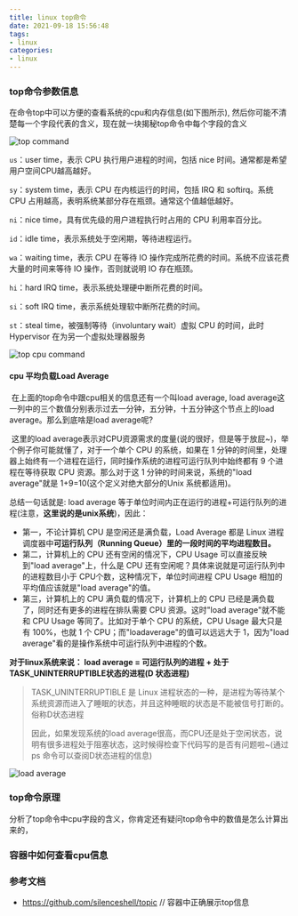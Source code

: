 ```yaml
---
title: linux top命令
date: 2021-09-18 15:56:48
tags:
- linux
categories:
- linux
---
```


### top命令参数信息

在命令top中可以方便的查看系统的cpu和内存信息(如下图所示), 然后你可能不清楚每一个字段代表的含义，现在就一块揭秘top命令中每个字段的含义

![top command](https://fafucoder-1252756369.cos.ap-nanjing.myqcloud.com/008i3skNly1gut64f02osj61h40octfj02.jpg)

`us`：user time，表示 CPU 执行用户进程的时间，包括 nice 时间。通常都是希望用户空间CPU越高越好。

`sy`：system time，表示 CPU 在内核运行的时间，包括 IRQ 和 softirq。系统 CPU 占用越高，表明系统某部分存在瓶颈。通常这个值越低越好。

`ni`：nice time，具有优先级的用户进程执行时占用的 CPU 利用率百分比。

`id`：idle time，表示系统处于空闲期，等待进程运行。

`wa`：waiting time，表示 CPU 在等待 IO 操作完成所花费的时间。系统不应该花费大量的时间来等待 IO 操作，否则就说明 IO 存在瓶颈。

`hi`：hard IRQ time，表示系统处理硬中断所花费的时间。

`si`：soft IRQ time，表示系统处理软中断所花费的时间。

`st`：steal time，被强制等待（involuntary wait）虚拟 CPU 的时间，此时 Hypervisor 在为另一个虚拟处理器服务

![top cpu command](https://fafucoder-1252756369.cos.ap-nanjing.myqcloud.com/008i3skNly1gut6kntlhpj61hc0u0gqf02.jpg)

#### cpu 平均负载Load Average

​	在上面的top命令中跟cpu相关的信息还有一个叫load average, load average这一列中的三个数值分别表示过去一分钟，五分钟，十五分钟这个节点上的load average。那么到底啥是load average呢?

​	这里的load average表示对CPU资源需求的度量(说的很好，但是等于放屁~)，举个例子你可能就懂了，对于一个单个 CPU 的系统，如果在 1 分钟的时间里，处理器上始终有一个进程在运行，同时操作系统的进程可运行队列中始终都有 9 个进程在等待获取 CPU 资源。那么对于这 1 分钟的时间来说，系统的"load average"就是 1+9=10(这个定义对绝大部分的Unix 系统都适用)。

总结一句话就是: load average 等于单位时间内正在运行的进程+可运行队列的进程(注意，**这里说的是unix系统**)，因此：

- 第一，不论计算机 CPU 是空闲还是满负载，Load Average 都是 Linux 进程调度器中**可运行队列（Running Queue）里的一段时间的平均进程数目。**
- 第二，计算机上的 CPU 还有空闲的情况下，CPU Usage 可以直接反映到"load average"上，什么是 CPU 还有空闲呢？具体来说就是可运行队列中的进程数目小于 CPU个数，这种情况下，单位时间进程 CPU Usage 相加的平均值应该就是"load average"的值。
- 第三，计算机上的 CPU 满负载的情况下，计算机上的 CPU 已经是满负载了，同时还有更多的进程在排队需要 CPU 资源。这时"load average"就不能和 CPU Usage 等同了。比如对于单个 CPU 的系统，CPU Usage 最大只是有 100%，也就 1 个 CPU；而"loadaverage"的值可以远远大于 1，因为"load average"看的是操作系统中可运行队列中进程的个数。

**对于linux系统来说： load average = 可运行队列的进程 + 处于TASK_UNINTERRUPTIBLE状态的进程(D 状态进程)**

> TASK_UNINTERRUPTIBLE 是 Linux 进程状态的一种，是进程为等待某个系统资源而进入了睡眠的状态，并且这种睡眠的状态是不能被信号打断的。俗称D状态进程
>
> 因此，如果发现系统的load average很高，而CPU还是处于空闲状态，说明有很多进程处于阻塞状态，这时候得检查下代码写的是否有问题啦~(通过 ps 命令可以查阅D状态进程的信息)

![load average](https://fafucoder-1252756369.cos.ap-nanjing.myqcloud.com/008i3skNly1gut7nhnp8kj61hc0u0ac602.jpg)

### top命令原理

分析了top命令中cpu字段的含义，你肯定还有疑问top命令中的数值是怎么计算出来的，

### 容器中如何查看cpu信息

### 参考文档

- https://github.com/silenceshell/topic  // 容器中正确展示top信息